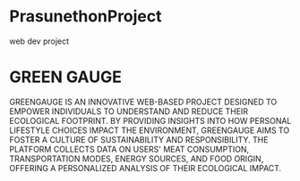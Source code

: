 # PrasunethonProject
web dev project

# GREEN GAUGE

GREENGAUGE IS AN INNOVATIVE WEB-BASED PROJECT DESIGNED TO EMPOWER INDIVIDUALS TO UNDERSTAND AND REDUCE THEIR ECOLOGICAL FOOTPRINT. 
BY PROVIDING INSIGHTS INTO HOW PERSONAL LIFESTYLE CHOICES IMPACT THE ENVIRONMENT, GREENGAUGE AIMS TO FOSTER A CULTURE OF SUSTAINABILITY AND RESPONSIBILITY.
THE PLATFORM COLLECTS DATA ON USERS' MEAT CONSUMPTION, TRANSPORTATION MODES, ENERGY SOURCES, AND FOOD ORIGIN, OFFERING A PERSONALIZED ANALYSIS OF THEIR ECOLOGICAL IMPACT.

